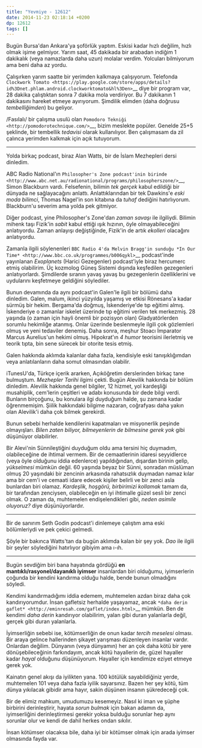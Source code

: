 ```yaml
---
title: "Yevmiye - 12612"
date: 2014-11-23 02:18:14 +0200
dp: 12612
tags: []
---
```


Bugün Bursa'dan Ankara'ya şoförlük yaptım. Eskisi kadar hızlı değilim,
hızlı olmak işime gelmiyor. Yarım saat, 45 dakikada bir arabadan indiğim
1 dakikalık (veya namazlarda daha uzun) molalar verdim. Yolcuları
bilmiyorum ama beni daha az yordu.

Çalışırken yarım saatte bir yerimden kalkmaya çalışıyorum. Telefonda
`Clockwork
Tomato <https://play.google.com/store/apps/details?id%3Dnet.phlam.android.clockworktomato&hl%3Den>`__
diye bir program var, 28 dakika çalıştıktan sonra 7 dakika mola
verdiriyor. Bu 7 dakikanın 1 dakikasını hareket etmeye ayırıyorum.
Şimdilik elimden (daha doğrusu *tembelliğimden*) bu geliyor.

/Fasılalı/ bir çalışma usulü olan `Pomodoro
Tekniği <http://pomodorotechnique.com/>`__, bizim meslekte popüler.
Genelde 25+5 şeklinde, bir tembellik *tedavisi* olarak kullanılıyor. Ben
çalışmasam da zil çalınca yerimden kalkmak için açık tutuyorum.

--------------

Yolda birkaç podcast, biraz Alan Watts, bir de İslam Mezhepleri dersi
dinledim.

ABC Radio National'ın `Philosopher's Zone podcast'inin
birinde <http://www.abc.net.au/radionational/programs/philosopherszone/>`__,
Simon Blackburn vardı. Felsefenin, bilimin *tek gerçek* kabul edildiği
bir dünyada ne sağlayacağını anlattı. Anlattıklarından bir tek Dawkins'e
*eski moda bilimci*, Thomas Nagel'in son kitabına da *tuhaf* dediğini
hatırlıyorum. Blackburn'u severim ama yolda pek gitmiyor.

Diğer podcast, yine Philosopher's Zone'dan *zaman savaşı* ile ilgiliydi.
Bilimin mihenk taşı Fizik'in *sabit* kabul ettiği ışık hızının, öyle
olmayabileceğini anlatıyordu. Zaman anlayışı değiştiğinde, Fizik'in de
artık *ekolleri* olacağını anlatıyordu.

Zamanla ilgili söylenenleri `BBC Radio 4'da Melvin Bragg'in sunduğu *In
Our Time* <http://www.bbc.co.uk/programmes/b006qykl>`__ podcast'inde
yayınlanan *Exoplanets* (Harici Gezegenler) podcast'iyle biraz hercumerc
etmiş olabilirim. Üç kozmolog Güneş Sistemi dışında keşfedilen
gezegenleri anlatıyorlardı. Şimdilerde sıranın yavaş yavaş bu
gezegenlerin özelliklerini ve uydularını keşfetmeye geldiğini
söylediler.

Bunun devamında da aynı podcast'in Galen'le ilgili bir bölümü daha
dinledim. Galen, malum, ikinci yüzyılda yaşamış ve etkisi Rönesans'a
kadar sürmüş bir hekim. Bergama'da doğmuş, İskenderiye'de tıp eğitimi
almış. İskenderiye o zamanlar iskelet üzerinde tıp eğitimi verilen tek
merkezmiş. 28 yaşında (o zaman için hayli önemli bir pozisyon olan)
Gladyatörlerden sorumlu hekimliğe atanmış. Onlar üzerinde beslenmeyle
ilgili çok gözlemleri olmuş ve yeni tedaviler denemiş. Daha sonra,
meşhur Stoacı İmparator Marcus Aurelius'un hekimi olmuş. Hipokrat'ın *4
humor* teorisini ilerletmiş ve teorik tıpta, bin sene sürecek bir
otorite tesis etmiş.

Galen hakkında aklımda kalanlar daha fazla, kendisiyle eski
tanışıklığımdan veya anlatılanların daha somut olmasından olabilir.

iTunesU'da, Türkçe içerik ararken, Açıköğretim derslerinden birkaç tane
bulmuştum. *Mezhepler Tarihi* ilgimi çekti. Bugün Alevilik hakkında bir
bölüm dinledim. Alevilik hakkında genel bilgiler, 12 hizmet, yol
kardeşliği musahiplik, cem'lerin çeşitleri ve adabı konusunda bir dede
bilgi verdi. Bunların birçoğunu, bu konulara ilgi duyduğum halde, şu
zamana kadar öğrenmemişim. Şiilik hakkındaki bilgime nazaran, coğrafyası
daha yakın olan Alevilik'i daha çok bilmek gerekirdi.

Bunun sebebi herhalde kendilerini kapatmaları ve misyonerlik peşinde
olmayışları. *Bilen zaten biliyor, bilmeyenlerin de bilmesine gerek yok*
gibi düşünüyor olabilirler.

Bir Alevi'nin Sünnileştiğini duyduğum oldu ama tersini hiç duymadım,
olabileceğine de ihtimal vermem. Bir de cemaatlerinin idaresi
seyyidlerce (veya öyle olduğunu iddia edenlerce) yapıldığından, dışardan
birinin gelip, *yükselmesi* mümkün değil. 60 yaşında beyaz bir Sünni,
sonradan müslüman olmuş 20 yaşındaki bir zencinin arkasında rahatsızlık
duymadan namaz kılar ama bir cem'i ve cemaati idare edecek kişiler
belirli ve bir zenci asla bunlardan biri olamaz. *Kardeşlik, hoşgörü,
birbirimizi kollamak* tamam da, bir tarafından zenciysen, olabileceğin
en iyi ihtimalle güzel sesli bir zenci olmak. O zaman da, muhtemelen
endişelendikleri gibi, *neden asimile oluyoruz?* diye düşünüyorlardır.

--------------

Bir de sanırım Seth Godin podcast'i dinlemeye çalıştım ama eski
bölümleriydi ve pek çekici gelmedi.

Şöyle bir bakınca Watts'tan da bugün aklımda kalan bir şey yok. *Dao*
ile ilgili bir şeyler söylediğini hatırlıyor gibiyim ama ı-ıh.

--------------

Bugün sevdiğim biri bana hayatında gördüğü **en
mantıklı/rasyonel/dayanıklı iyimser** insanlardan biri olduğumu,
iyimserlerin çoğunda bir kendini kandırma olduğu halde, bende bunun
olmadığını söyledi.

Kendimi kandırmadığımı iddia edemem, muhtemelen azdan biraz daha çok
kandırıyorumdur. İnsan gafletsiz herhalde yaşayamaz, ancak `*daha derin
gaflet* <http://eminresah.com/gaflet/index.html>`__ mümkün. Ben de
kendimi *daha derin* kandırıyor olabilirim, yalan gibi duran yalanlarla
değil, gerçek gibi duran yalanlarla.

İyimserliğin sebebi ise, kötümserliğin de onun kadar *tercih meselesi*
olması. Bir araya gelince hallerinden şikayet yarışması düzenleyen
insanlar vardır. Onlardan değilim. Dünyanın (veya dünyamın) her an çok
daha kötü bir yere dönüşebileceğinin farkındayım, ancak kötü hayallerin
de, güzel hayaller kadar *hayal* olduğunu düşünüyorum. Hayaller için
kendimize eziyet etmeye gerek yok.

Kainatın genel akışı da iyilikten yana. 100 kötülük sayabildiğiniz
yerde, muhtemelen 101 veya daha fazla iyilik sayarsınız. Bazen her şey
kötü, tüm dünya yıkılacak gibidir ama hayır, sakin düşünen insanın
şükredeceği çok.

Bir de elimiz mahkum, umudumuzu kesemeyiz. Nasıl ki iman ve şüphe
birbirini derinleştirir, hayata *sorun bulmak* için bakan adamın da,
iyimserliğini derinleştirmesi gerekir yoksa bulduğu sorunlar hep aynı
sorunlar olur ve kendi de dahil herkes ondan sıkılır.

İnsan kötümser olacaksa bile, daha iyi bir kötümser olmak için arada
iyimser olmasında fayda var.

